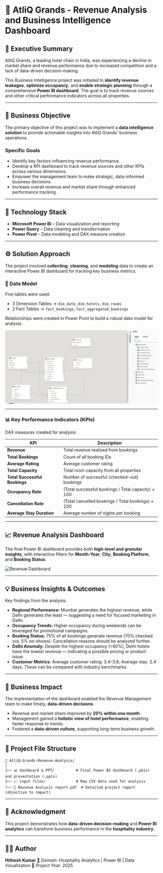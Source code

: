 # 🏨 AtliQ Grands - Revenue Analysis and Business Intelligence Dashboard

## 📘 Executive Summary

AtliQ Grands, a leading hotel chain in India, was experiencing a decline in market share and revenue performance due to increased competition and a lack of data-driven decision-making.

This Business Intelligence project was initiated to **identify revenue leakages**, **optimize occupancy**, and **enable strategic planning** through a comprehensive **Power BI dashboard**.
The goal is to track revenue sources and other critical performance indicators across all properties.

---

## 🎯 Business Objective

The primary objective of this project was to implement a **data intelligence solution** to provide actionable insights into AtliQ Grands' business operations.

### Specific Goals

* Identify key factors influencing revenue performance.
* Develop a KPI dashboard to track revenue sources and other KPIs across various dimensions.
* Empower the management team to make strategic, data-informed business decisions.
* Increase overall revenue and market share through enhanced performance tracking.

---

## 🧰 Technology Stack

* **Microsoft Power BI** – Data visualization and reporting
* **Power Query** – Data cleaning and transformation
* **Power Pivot** – Data modeling and DAX measure creation

---

## ⚙️ Solution Approach

The project involved **collecting**, **cleaning**, and **modeling** data to create an interactive Power BI dashboard for tracking key business metrics.

### 🧩 Data Model

Five tables were used:

* 3 Dimension Tables → `dim_date`, `dim_hotels`, `dim_rooms`
* 2 Fact Tables → `fact_bookings`, `fact_aggregated_bookings`

Relationships were created in Power Pivot to build a robust data model for analysis.

![Data Modeling](https://github.com/hiteshkumarh/AtliQ-Grands-Revenue-Analysis/blob/main/Screenshot%20data%20modeling.png)

---

### 📊 Key Performance Indicators (KPIs)

DAX measures created for analysis:

| KPI                           | Description                                        |
| ----------------------------- | -------------------------------------------------- |
| **Revenue**                   | Total revenue realized from bookings               |
| **Total Bookings**            | Count of all booking IDs                           |
| **Average Rating**            | Average customer rating                            |
| **Total Capacity**            | Total room capacity from all properties            |
| **Total Successful Bookings** | Number of successful (checked-out) bookings        |
| **Occupancy Rate**            | (Total successful bookings / Total capacity) × 100 |
| **Cancellation Rate**         | (Total cancelled bookings / Total bookings) × 100  |
| **Average Stay Duration**     | Average number of nights per booking               |

---

## 📈 Revenue Analysis Dashboard

The final Power BI dashboard provides both **high-level and granular insights**, with interactive filters for **Month-Year**, **City**, **Booking Platform**, and **Booking Status**.

![Revenue Dashboard](https://github.com/hiteshkumarh/AtliQ-Grands-Revenue-Analysis/blob/main/Screenshot%20\(55\).png)

---

## 💡 Business Insights & Outcomes

Key findings from the analysis:

* **Regional Performance:** Mumbai generates the highest revenue, while Delhi generates the least — suggesting a need for focused marketing in Delhi.
* **Occupancy Trends:** Higher occupancy during weekends can be leveraged for promotional campaigns.
* **Booking Status:** 75% of all bookings generate revenue (70% checked out, 5% no-shows). Cancellation reasons should be analyzed further.
* **Delhi Anomaly:** Despite the highest occupancy (>60%), Delhi hotels have the lowest revenue — indicating a possible pricing or product issue.
* **Customer Metrics:** Average customer rating: 3.4–3.8; Average stay: 2.4 days. These can be compared with industry benchmarks.

---

## 🚀 Business Impact

The implementation of the dashboard enabled the Revenue Management team to make timely, **data-driven decisions**.

* Revenue and market share improved by **20% within one month**.
* Management gained a **holistic view of hotel performance**, enabling faster response to trends.
* Fostered a **data-driven culture**, supporting long-term business growth.

---

## 📂 Project File Structure

```
📁 AtliQ-Grands-Revenue-Analysis/
│
├── 📊 dashboard & PPT/          # Final Power BI dashboard (.pbix) and presentation (.pptx)
├── 📈 input files/              # Raw CSV data used for analysis
└── 📄 Revenue Analysis report.pdf  # Detailed project report (objective to impact)
```

---

## 🙌 Acknowledgment

This project demonstrates how **data-driven decision-making** and **Power BI analytics** can transform business performance in the **hospitality industry**.

---

## 👨‍💻 Author

**Hithesh Kumar**
📍 *Domain:* Hospitality Analytics | Power BI | Data Visualization
📅 *Project Year:* 2025


